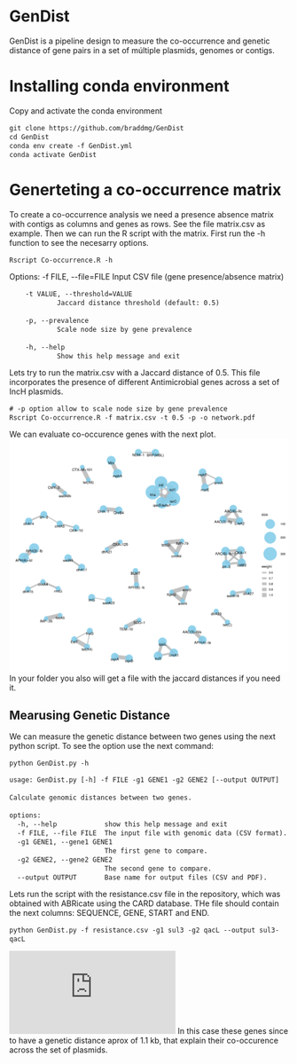 # GenDist
GenDist is a pipeline design to measure the co-occurrence and genetic distance of gene pairs in a set of múltiple plasmids, genomes or contigs.

# Installing conda environment 
Copy and activate the conda environment 

```
git clone https://github.com/braddmg/GenDist
cd GenDist
conda env create -f GenDist.yml
conda activate GenDist
```
# Generteting a co-occurrence matrix 
To create a co-occurrence analysis we need a presence absence matrix with contigs as columns and genes as rows. See the file matrix.csv as example.
Then we can run the R script with the matrix. First run the -h function to see the necesarry options.

```
Rscript Co-occurrence.R -h 
```
Options:
        -f FILE, --file=FILE
                Input CSV file (gene presence/absence matrix)

        -t VALUE, --threshold=VALUE
                Jaccard distance threshold (default: 0.5)

        -p, --prevalence
                Scale node size by gene prevalence

        -h, --help
                Show this help message and exit
Lets try to run the matrix.csv with a Jaccard distance of 0.5. This file incorporates the presence of different Antimicrobial genes across a set of IncH plasmids.
```
# -p option allow to scale node size by gene prevalence
Rscript Co-occurrence.R -f matrix.csv -t 0.5 -p -o network.pdf
```
We can evaluate co-occurence genes with the next plot. 
![Co-occurrence plot](https://github.com/braddmg/images/blob/main/network-1.png)
In your folder you also will get a file with the jaccard distances if you need it. 

## Mearusing Genetic Distance 
We can measure the genetic distance between two genes using the next python script. 
To see the option use the next command:
```
python GenDist.py -h
```
```
usage: GenDist.py [-h] -f FILE -g1 GENE1 -g2 GENE2 [--output OUTPUT]

Calculate genomic distances between two genes.

options:
  -h, --help            show this help message and exit
  -f FILE, --file FILE  The input file with genomic data (CSV format).
  -g1 GENE1, --gene1 GENE1
                        The first gene to compare.
  -g2 GENE2, --gene2 GENE2
                        The second gene to compare.
  --output OUTPUT       Base name for output files (CSV and PDF).
```
Lets run the script with the resistance.csv file in the repository, which was obtained with ABRicate using the CARD database. 
THe file should contain the next columns: SEQUENCE, GENE, START and END. 
```
python GenDist.py -f resistance.csv -g1 sul3 -g2 qacL --output sul3-qacL
```
![Co-occurrence plot](https://github.com/braddmg/images/blob/main/sul3-qacL_histogram.pdf)
In this case these genes since to have a genetic distance aprox of 1.1 kb, that explain their co-occurence across the set of plasmids. 
